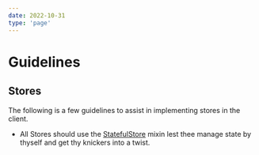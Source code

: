 ```yaml
---
date: 2022-10-31
type: 'page'
---
```


# Guidelines

## Stores

The following is a few guidelines to assist in implementing stores in the client.

- All Stores should use the [StatefulStore](modules/stateful-store.md) mixin lest thee manage state by thyself and get thy knickers into a twist.
